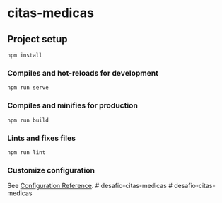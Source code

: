 # citas-medicas

## Project setup
```
npm install
```

### Compiles and hot-reloads for development
```
npm run serve
```

### Compiles and minifies for production
```
npm run build
```

### Lints and fixes files
```
npm run lint
```

### Customize configuration
See [Configuration Reference](https://cli.vuejs.org/config/).
#   d e s a f i o - c i t a s - m e d i c a s  
 #   d e s a f i o - c i t a s - m e d i c a s  
 
